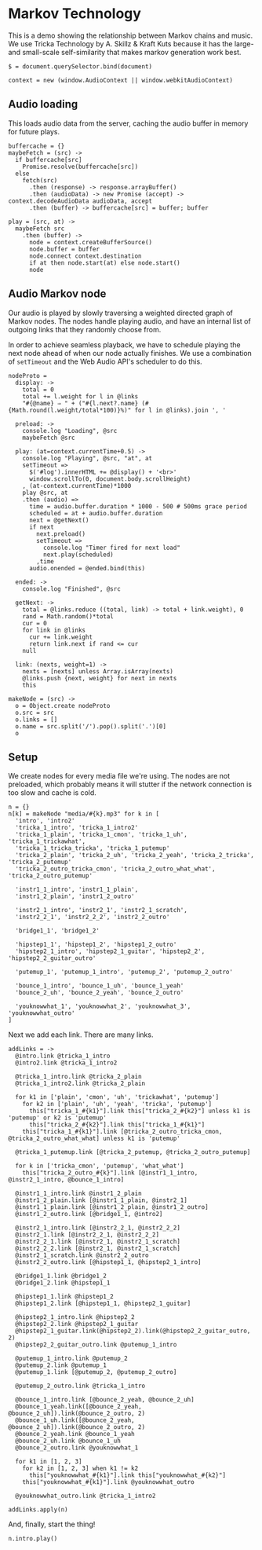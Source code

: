 Markov Technology
=================

This is a demo showing the relationship between Markov chains and music. We
use Tricka Technology by A. Skillz & Kraft Kuts because it has the large- and
small-scale self-similarity that makes markov generation work best.


    $ = document.querySelector.bind(document)

    context = new (window.AudioContext || window.webkitAudioContext)

Audio loading
-------------

This loads audio data from the server, caching the audio buffer in memory for future plays.

    buffercache = {}
    maybeFetch = (src) ->
      if buffercache[src]
        Promise.resolve(buffercache[src])
      else
        fetch(src)
          .then (response) -> response.arrayBuffer()
          .then (audioData) -> new Promise (accept) -> context.decodeAudioData audioData, accept
          .then (buffer) -> buffercache[src] = buffer; buffer

    play = (src, at) ->
      maybeFetch src
        .then (buffer) ->
          node = context.createBufferSource()
          node.buffer = buffer
          node.connect context.destination
          if at then node.start(at) else node.start()
          node

Audio Markov node
-----------------

Our audio is played by slowly traversing a weighted directed graph of Markov
nodes. The nodes handle playing audio, and have an internal list of outgoing
links that they randomly choose from.

In order to achieve seamless playback, we have to schedule playing the next
node ahead of when our node actually finishes. We use a combination of
`setTimeout` and the Web Audio API's scheduler to do this.

    nodeProto =
      display: ->
        total = 0
        total += l.weight for l in @links
        "#{@name} ⇒ " + ("#{l.next?.name} (#{Math.round(l.weight/total*100)}%)" for l in @links).join ', '

      preload: ->
        console.log "Loading", @src
        maybeFetch @src

      play: (at=context.currentTime+0.5) ->
        console.log "Playing", @src, "at", at
        setTimeout =>
          $('#log').innerHTML += @display() + '<br>'
          window.scrollTo(0, document.body.scrollHeight)
        , (at-context.currentTime)*1000
        play @src, at
        .then (audio) =>
          time = audio.buffer.duration * 1000 - 500 # 500ms grace period
          scheduled = at + audio.buffer.duration
          next = @getNext()
          if next
            next.preload()
            setTimeout =>
              console.log "Timer fired for next load"
              next.play(scheduled)
            ,time
          audio.onended = @ended.bind(this)

      ended: ->
        console.log "Finished", @src

      getNext: ->
        total = @links.reduce ((total, link) -> total + link.weight), 0
        rand = Math.random()*total
        cur = 0
        for link in @links
          cur += link.weight
          return link.next if rand <= cur
        null

      link: (nexts, weight=1) ->
        nexts = [nexts] unless Array.isArray(nexts)
        @links.push {next, weight} for next in nexts
        this

    makeNode = (src) ->
      o = Object.create nodeProto
      o.src = src
      o.links = []
      o.name = src.split('/').pop().split('.')[0]
      o

Setup
-----

We create nodes for every media file we're using. The nodes are not preloaded,
which probably means it will stutter if the network connection is too slow and
cache is cold.

    n = {}
    n[k] = makeNode "media/#{k}.mp3" for k in [
      'intro', 'intro2'
      'tricka_1_intro', 'tricka_1_intro2'
      'tricka_1_plain', 'tricka_1_cmon', 'tricka_1_uh', 'tricka_1_trickawhat',
      'tricka_1_tricka_tricka', 'tricka_1_putemup'
      'tricka_2_plain', 'tricka_2_uh', 'tricka_2_yeah', 'tricka_2_tricka', 'tricka_2_putemup'
      'tricka_2_outro_tricka_cmon', 'tricka_2_outro_what_what', 'tricka_2_outro_putemup'

      'instr1_1_intro', 'instr1_1_plain',
      'instr1_2_plain', 'instr1_2_outro'

      'instr2_1_intro', 'instr2_1', 'instr2_1_scratch',
      'instr2_2_1', 'instr2_2_2', 'instr2_2_outro'

      'bridge1_1', 'bridge1_2'

      'hipstep1_1', 'hipstep1_2', 'hipstep1_2_outro'
      'hipstep2_1_intro', 'hipstep2_1_guitar', 'hipstep2_2', 'hipstep2_2_guitar_outro'

      'putemup_1', 'putemup_1_intro', 'putemup_2', 'putemup_2_outro'

      'bounce_1_intro', 'bounce_1_uh', 'bounce_1_yeah'
      'bounce_2_uh', 'bounce_2_yeah', 'bounce_2_outro'

      'youknowwhat_1', 'youknowwhat_2', 'youknowwhat_3', 'youknowwhat_outro'
    ]

Next we add each link. There are many links.

    addLinks = ->
      @intro.link @tricka_1_intro
      @intro2.link @tricka_1_intro2

      @tricka_1_intro.link @tricka_2_plain
      @tricka_1_intro2.link @tricka_2_plain

      for k1 in ['plain', 'cmon', 'uh', 'trickawhat', 'putemup']
        for k2 in ['plain', 'uh', 'yeah', 'tricka', 'putemup']
          this["tricka_1_#{k1}"].link this["tricka_2_#{k2}"] unless k1 is 'putemup' or k2 is 'putemup'
          this["tricka_2_#{k2}"].link this["tricka_1_#{k1}"]
        this["tricka_1_#{k1}"].link [@tricka_2_outro_tricka_cmon, @tricka_2_outro_what_what] unless k1 is 'putemup'

      @tricka_1_putemup.link [@tricka_2_putemup, @tricka_2_outro_putemup]

      for k in ['tricka_cmon', 'putemup', 'what_what']
        this["tricka_2_outro_#{k}"].link [@instr1_1_intro, @instr2_1_intro, @bounce_1_intro]

      @instr1_1_intro.link @instr1_2_plain
      @instr1_2_plain.link [@instr1_1_plain, @instr2_1]
      @instr1_1_plain.link [@instr1_2_plain, @instr1_2_outro]
      @instr1_2_outro.link [@bridge1_1, @intro2]

      @instr2_1_intro.link [@instr2_2_1, @instr2_2_2]
      @instr2_1.link [@instr2_2_1, @instr2_2_2]
      @instr2_2_1.link [@instr2_1, @instr2_1_scratch]
      @instr2_2_2.link [@instr2_1, @instr2_1_scratch]
      @instr2_1_scratch.link @instr2_2_outro
      @instr2_2_outro.link [@hipstep1_1, @hipstep2_1_intro]

      @bridge1_1.link @bridge1_2
      @bridge1_2.link @hipstep1_1

      @hipstep1_1.link @hipstep1_2
      @hipstep1_2.link [@hipstep1_1, @hipstep2_1_guitar]

      @hipstep2_1_intro.link @hipstep2_2
      @hipstep2_2.link @hipstep2_1_guitar
      @hipstep2_1_guitar.link(@hipstep2_2).link(@hipstep2_2_guitar_outro, 2)
      @hipstep2_2_guitar_outro.link @putemup_1_intro

      @putemup_1_intro.link @putemup_2
      @putemup_2.link @putemup_1
      @putemup_1.link [@putemup_2, @putemup_2_outro]

      @putemup_2_outro.link @tricka_1_intro

      @bounce_1_intro.link [@bounce_2_yeah, @bounce_2_uh]
      @bounce_1_yeah.link([@bounce_2_yeah, @bounce_2_uh]).link(@bounce_2_outro, 2)
      @bounce_1_uh.link([@bounce_2_yeah, @bounce_2_uh]).link(@bounce_2_outro, 2)
      @bounce_2_yeah.link @bounce_1_yeah
      @bounce_2_uh.link @bounce_1_uh
      @bounce_2_outro.link @youknowwhat_1

      for k1 in [1, 2, 3]
        for k2 in [1, 2, 3] when k1 != k2
          this["youknowwhat_#{k1}"].link this["youknowwhat_#{k2}"]
        this["youknowwhat_#{k1}"].link @youknowwhat_outro

      @youknowwhat_outro.link @tricka_1_intro2

    addLinks.apply(n)

And, finally, start the thing!

    n.intro.play()
